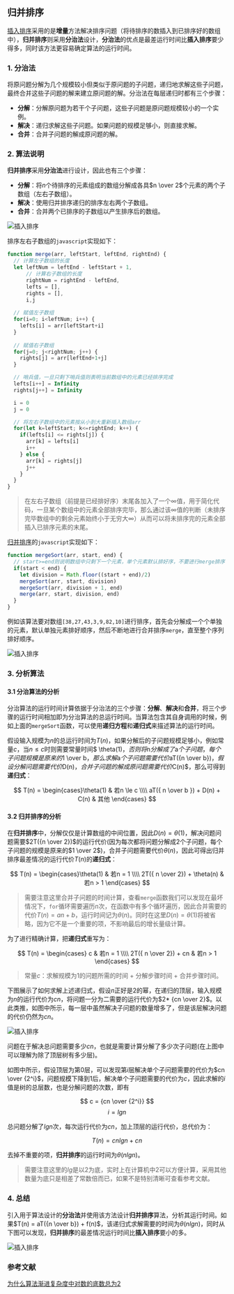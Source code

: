 ## 归并排序

[插入排序](https://github.com/ziyi2/algorithms-javascript/blob/master/doc/%E7%AE%97%E6%B3%95%E5%9F%BA%E7%A1%80/%E6%8F%92%E5%85%A5%E6%8E%92%E5%BA%8F.md)采用的是**增量**方法解决排序问题（将待排序的数插入到已排序好的数组中），**归并排序**则采用**分治法**设计，**分治法**的优点是最差运行时间比**插入排序**要少得多，同时该方法更容易确定算法的运行时间。

### 1. 分治法

将原问题分解为几个规模较小但类似于原问题的子问题，递归地求解这些子问题，最终合并这些子问题的解来建立原问题的解。分治法在每层递归时都有三个步骤：
- **分解**：分解原问题为若干个子问题，这些子问题是原问题规模较小的一个实例。
- **解决**：递归求解这些子问题。如果问题的规模足够小，则直接求解。
- **合并**：合并子问题的解成原问题的解。

### 2. 算法说明

**归并排序**采用**分治法**进行设计，因此也有三个步骤：
- **分解**：将$n$个待排序的元素组成的数组分解成各具$n \over 2$个元素的两个子数组（左右子数组）。
- **解决**：使用归并排序递归的排序左右两个子数组。
- **合并**：合并两个已排序的子数组以产生排序后的数组。

![插入排序](https://raw.githubusercontent.com/ziyi2/algorithms-javascript/master/img/algorithms-base/merge-sort_1.gif)


排序左右子数组的`javascript`实现如下：

``` javascript
function merge(arr, leftStart, leftEnd, rightEnd) {
  // 计算左子数组的长度
  let leftNum = leftEnd - leftStart + 1,
      // 计算右子数组的长度
      rightNum = rightEnd - leftEnd,
      lefts = [],
      rights = [],
      i,j
	
  // 赋值左子数组	
  for(i=0; i<leftNum; i++) {
    lefts[i] = arr[leftStart+i]
  }
  
  // 赋值右子数组
  for(j=0; j<rightNum; j++) {
    rights[j] = arr[leftEnd+1+j]
  }

  // 哨兵值，一旦只剩下哨兵值则表明当前数组中的元素已经排序完成
  lefts[i++] = Infinity
  rights[j++] = Infinity

  i = 0
  j = 0

  // 将左右子数组中的元素按从小到大重新插入数组arr
  for(let k=leftStart; k<=rightEnd; k++) {
    if(lefts[i] <= rights[j]) {
      arr[k] = lefts[i]
      i++
    } else {
      arr[k] = rights[j]
      j++
    }
  }
}
```
> 在左右子数组（前提是已经排好序）末尾各加入了一个$\infty$值，用于简化代码，一旦某个数组中的元素全部排序完毕，那么通过该$\infty$值的判断（未排序完毕数组中的剩余元素始终小于无穷大$\infty$）从而可以将未排序完的元素全部插入已排序元素的末尾。

[归并排序](https://github.com/ziyi2/algorithms-javascript/blob/master/src/algorithms-base/merge-sort.js)的`javascript`实现如下：

```javascript
function mergeSort(arr, start, end) {
  // start>=end则说明数组中只剩下一个元素，单个元素默认排好序，不要进行merge排序
  if(start < end) {
    let division = Math.floor((start + end)/2)
    mergeSort(arr, start, division)
    mergeSort(arr, division + 1, end)
    merge(arr, start, division, end)
  }
}
```

例如该算法要对数组`[38,27,43,3,9,82,10]`进行排序，首先会分解成一个个单独的元素，默认单独元素排好顺序，然后不断地进行合并排序`merge`，直至整个序列排好顺序。

![插入排序](https://raw.githubusercontent.com/ziyi2/algorithms-javascript/master/img/algorithms-base/merge-sort_2.png)


### 3. 分析算法

#### 3.1 分治算法的分析

分治算法的运行时间计算依据于分治法的三个步骤：**分解**、**解决**和**合并**，将三个步骤的运行时间相加即为分治算法的总运行时间。当算法包含其自身调用的时候，例如上面的`mergeSort`函数，可以使用**递归方程**和**递归式**来描述算法的运行时间。

假设输入规模为$n$的总运行时间为$T(n)$，如果分解后的子问题规模足够小，例如常量$c$，当$n \le c$时则需要常量时间$ \theta(1)$，否则将$n$分解成了$a$个子问题，每个子问题规模是原来的$1 \over b$，那么求解$a$个子问题需要代价$aT({n \over b})$，假设分解问题需要代价$D(n)$，合并子问题的解成原问题需要代价$C(n)$，那么可得到**递归式**：

$$ T(n) = \begin{cases}\theta(1) & 若n \le c  \\\\ aT({ n \over b }) + D(n) + C(n)	& 其他			\end{cases}  $$


#### 3.2 归并排序的分析


在**归并排序**中，分解仅仅是计算数组的中间位置，因此$D(n)=\theta(1)$，解决问题问题需要$2T({n \over 2})$的运行代价(因为每次都将问题分解成2个子问题，每个子问题的规模是原来的$1 \over 2$)，合并子问题需要代价$\theta(n)$，因此可得出归并排序最差情况的运行代价$T(n)$的**递归式**：

$$ T(n) = \begin{cases}\theta(1) & 若n = 1 \\\\ 2T({ n \over 2}) + \theta(n)	& 若n > 1 \end{cases}  $$

> 需要注意这里合并子问题的时间计算，查看`merge`函数我们可以发现在最坏情况下，`for`循环需要遍历$n$次，在函数中有多个循环遍历，因此合并需要的代价$T(n) = an + b$，运行时间记为$\theta(n)$。同时在这里$D(n) = \theta(1)$将被省略，因为它不是一个重要的项，不影响最后的增长量级计算。

为了进行精确计算，把**递归式**重写为：

$$ T(n) = \begin{cases} c & 若n = 1 \\\\ 2T({ n \over 2}) + cn	& 若n > 1 \end{cases}  $$

> 常量$c$：求解规模为1的问题所需的时间 + 分解步骤时间 + 合并步骤时间。

下图展示了如何求解上述递归式，假设$n$正好是2的幂，在递归的顶层，输入规模为$n$的运行代价为$cn$，将问题一分为二需要的运行代价为$2* {cn \over 2}$。以此类推，如图中所示，每一层中虽然解决子问题的数量增多了，但是该层解决问题的代价仍然为$cn$。

![插入排序](https://raw.githubusercontent.com/ziyi2/algorithms-javascript/master/img/algorithms-base/merge-sort_3.png)

问题在于解决总问题需要多少$cn$，也就是需要计算分解了多少次子问题(在上图中可以理解为除了顶层树有多少层)。

如图中所示，假设顶层为第0层，可以发现第$i$层解决单个子问题需要的代价为$cn \over {2^i}$，问题规模下降到1后，解决单个子问题需要的代价为$c$，因此求解的$i$值是树的总层数，也是分解问题的次数，即有

$$ c = {cn \over {2^i}}  $$
$$ i = lgn$$ 

总问题分解了$lgn$次，每次运行代价为$cn$，加上顶层的运行代价，总代价为：

$$ T(n) = cnlgn + cn  $$

去掉不重要的项，**归并排序**的运行时间为$\theta(nlgn)$。

> 需要注意这里的$lg$是以2为底，实时上在计算机中2可以方便计算，采用其他数量为底只是相差了常数倍而已，如果不是特别清晰可查看参考文献。

### 4. 总结

引入用于算法设计的**分治法**并使用该方法设计**归并排序**算法，分析其运行时间。如果$T(n) = aT({n \over b}) + f(n)$，该递归式求解需要的时间为$\theta(nlgn)$，同时从下图可以发现，**归并排序**的最差情况运行时间比**插入排序**要小的多。

![插入排序](https://raw.githubusercontent.com/ziyi2/algorithms-javascript/master/img/algorithms-base/insert-merge-sort.png)




### 参考文献

[为什么算法渐进复杂度中对数的底数总为2](http://blog.codinglabs.org/articles/why-logarithm-base-of-asymptotic-time-complexity-always-two.html)

